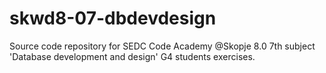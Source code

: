 # skwd8-07-dbdevdesign
Source code repository for SEDC Code Academy @Skopje 8.0 7th subject 'Database development and design' G4 students exercises.
